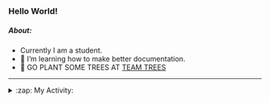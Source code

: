 ### Hello World!

##### About:
- Currently I am a student.
- 🌱 I’m learning how to make better documentation.
- 🌱 GO PLANT SOME TREES AT [TEAM TREES](https://teamtrees.org/)

---
<details>
  <summary>:zap: My Activity:</summary>
  
<!--START_SECTION:waka-->
![Code Time](http://img.shields.io/badge/Code%20Time-1%2C028%20hrs%2037%20mins-blue)

**I'm a Night 🦉** 

```text
🌞 Morning    106 commits    ███░░░░░░░░░░░░░░░░░░░░░░   12.94% 
🌆 Daytime    206 commits    ██████░░░░░░░░░░░░░░░░░░░   25.15% 
🌃 Evening    239 commits    ███████░░░░░░░░░░░░░░░░░░   29.18% 
🌙 Night      268 commits    ████████░░░░░░░░░░░░░░░░░   32.72%

```
📅 **I'm Most Productive on Tuesday** 

```text
Monday       120 commits    ███░░░░░░░░░░░░░░░░░░░░░░   14.65% 
Tuesday      137 commits    ████░░░░░░░░░░░░░░░░░░░░░   16.73% 
Wednesday    121 commits    ███░░░░░░░░░░░░░░░░░░░░░░   14.77% 
Thursday     125 commits    ███░░░░░░░░░░░░░░░░░░░░░░   15.26% 
Friday       107 commits    ███░░░░░░░░░░░░░░░░░░░░░░   13.06% 
Saturday     92 commits     ██░░░░░░░░░░░░░░░░░░░░░░░   11.23% 
Sunday       117 commits    ███░░░░░░░░░░░░░░░░░░░░░░   14.29%

```


📊 **This Week I Spent My Time On** 

```text
🔥 Editors: 
VS Code                  14 hrs 11 mins      █████████████████████████   100.0%

🐱‍💻 Projects: 
my-homepage              5 hrs 47 mins       ██████████░░░░░░░░░░░░░░░   40.85% 
TearDrops                3 hrs 43 mins       ██████░░░░░░░░░░░░░░░░░░░   26.22% 
CSF22                    3 hrs 36 mins       ██████░░░░░░░░░░░░░░░░░░░   25.39% 
skillgraff               56 mins             █░░░░░░░░░░░░░░░░░░░░░░░░   6.65% 
TEA-onboarding-bot       5 mins              ░░░░░░░░░░░░░░░░░░░░░░░░░   0.7%

```


 Last Updated on 05/02/2023 05:04:06 UTC
<!--END_SECTION:waka-->
</details>
